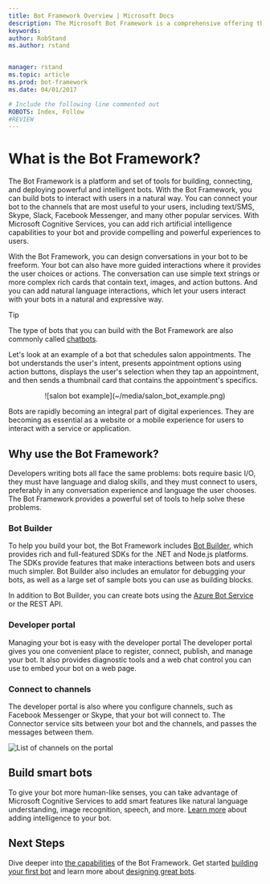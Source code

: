 ```yaml
---
title: Bot Framework Overview | Microsoft Docs
description: The Microsoft Bot Framework is a comprehensive offering that you use to build and deploy high quality bots.
keywords:
author: RobStand
ms.author: rstand


manager: rstand
ms.topic: article
ms.prod: bot-framework
ms.date: 04/01/2017

# Include the following line commented out
ROBOTS: Index, Follow
#REVIEW
---
```


# What is the Bot Framework?

The Bot Framework is a platform and set of tools for building, connecting, and deploying powerful and intelligent bots. With the Bot Framework, you can build bots to interact with users in a natural way. You can connect your bot to the channels that are most useful to your users, including text/SMS, Skype, Slack, Facebook Messenger, and many other popular services. With Microsoft Cognitive Services, you can add rich artificial intelligence capabilities to your bot and provide compelling and powerful experiences to users.

With the Bot Framework, you can design conversations in your bot to be freeform. Your bot can also have more guided interactions where it provides the user choices or actions. The conversation can use simple text strings or more complex rich cards that contain text, images, and action buttons. And you can add natural language interactions, which let your users interact with your bots in a natural and expressive way.

> [!TIP]
> The type of bots that you can build with the Bot Framework are also commonly called <a href="https://en.wikipedia.org/wiki/Chatbot">chatbots</a>.

Let's look at an example of a bot that schedules salon appointments. The bot understands the user's intent, presents appointment options using action buttons, displays the user's selection when they tap an appointment, and then sends a thumbnail card that contains the appointment's specifics.
<p>
<div style="text-align: center" markdown="1">
![salon bot example](~/media/salon_bot_example.png)
</div>

Bots are rapidly becoming an integral part of digital experiences. They are becoming as essential as a website or a mobile experience for users to interact with a service or application.

## Why use the Bot Framework?
Developers writing bots all face the same problems: bots require basic I/O, they must have language and dialog skills, and they must connect to users, preferably in any conversation experience and language the user chooses. The Bot Framework provides a powerful set of tools to help solve these problems.

### Bot Builder
To help you build your bot, the Bot Framework includes [Bot Builder](bot-builder-overview-getstarted.md), which provides rich and full-featured SDKs for the .NET and Node.js platforms. The SDKs provide features that make interactions between bots and users much simpler. Bot Builder also includes an emulator for debugging your bots, as well as a large set of sample bots you can use as building blocks. 

In addition to Bot Builder, you can create bots using the [Azure Bot Service](~/azure/index.md) or the REST API.

### Developer portal
Managing your bot is easy with the developer portal The developer portal gives you one convenient place to register, connect, publish, and manage your bot. It also provides diagnostic tools and a web chat control you can use to embed your bot on a web page.

### Connect to channels
The developer portal is also where you configure channels, such as Facebook
Messenger or Skype, that your bot will connect to. The Connector service sits between your bot and the channels, and passes the messages between them.

![List of channels on the portal](~/media/portal-channels-list.png) 

## Build smart bots
To give your bot more human-like senses, you can take advantage of  Microsoft Cognitive Services to add smart features like natural language understanding, image recognition, speech, and more. [Learn more](~/intelligent-bots.md) about adding intelligence to your bot.

## Next Steps
Dive deeper into [the capabilities](overview-how-bot-framework-works.md) of the Bot Framework. Get started  [building your first bot](bot-builder-overview-getstarted.md) and learn more about [designing great bots](~/bot-design-principles.md).

[NodeGetStarted]:~/nodejs/getstarted.md
[DotNETGetStarted]:~/dotnet/getstarted.md

